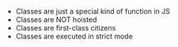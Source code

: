 - Classes are just a special kind of function in JS
- Classes are NOT hoisted
- Classes are first-class citizens
- Classes are executed in strict mode